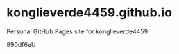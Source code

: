 # konglieverde4459.github.io
Personal GitHub Pages site for konglieverde4459



























































890df6eU
